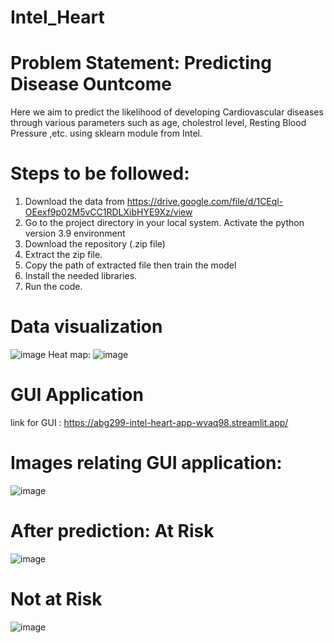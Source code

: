 # Intel_Heart

# Problem Statement: Predicting Disease Ountcome

Here we aim to predict the likelihood of developing Cardiovascular diseases through various parameters such as age, cholestrol level, Resting Blood Pressure ,etc.
using sklearn module from Intel.

# Steps to be followed:
1. Download the data from https://drive.google.com/file/d/1CEql-OEexf9p02M5vCC1RDLXibHYE9Xz/view
2. Go to the project directory in your local system. Activate the python version 3.9 environment
3. Download the repository (.zip file)
4. Extract the zip file.
5. Copy the path of extracted file then train the model
6. Install the needed libraries.
7. Run the code.

# Data visualization


![image](https://user-images.githubusercontent.com/116895400/226425061-61660c4e-33a0-4bf6-bc74-9ca4a1d406e1.png)
 Heat map:
 ![image](https://user-images.githubusercontent.com/116895400/226425447-02d3d50f-341b-4ca7-85b0-f52afc2fa803.png)

# GUI Application

link for GUI : https://abg299-intel-heart-app-wvaq98.streamlit.app/

# Images relating GUI application:

![image](https://user-images.githubusercontent.com/116895400/226425926-0659e17c-8a77-4e4d-9bbe-ec59ed0056e6.png)

# After prediction: At Risk

![image](https://user-images.githubusercontent.com/116895400/226426647-2376e1c2-4e47-43b8-bd06-3da4a6c96d96.png)

# Not at Risk

![image](https://user-images.githubusercontent.com/116895400/226427148-7700d098-4799-47f3-a17c-face10fbcc7a.png)
